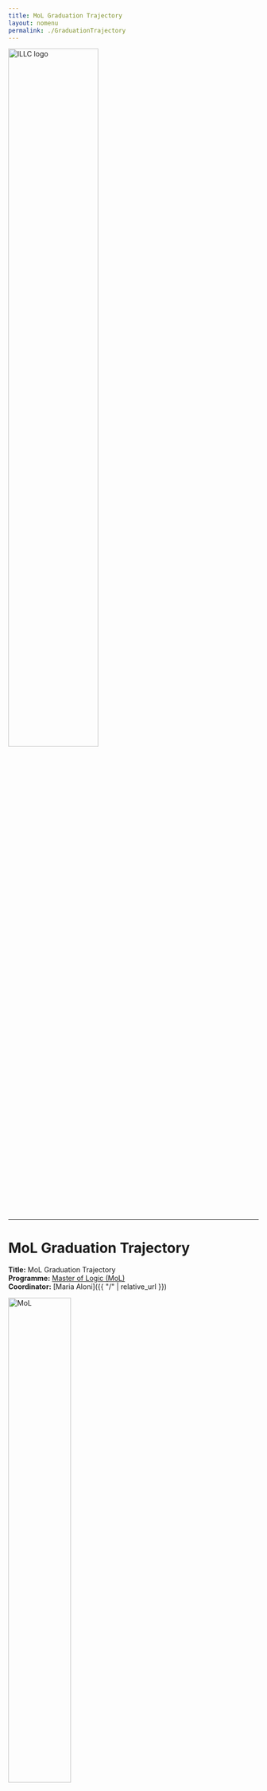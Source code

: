 ```yaml
---
title: MoL Graduation Trajectory
layout: nomenu
permalink: ./GraduationTrajectory
---
```


<a href="https://www.illc.uva.nl" target="_blank">
  <img src="{{ site.baseurl }}/style/illclogo.png" alt="ILLC logo" width="60%" class="illclogo"/>
</a>
<hr/>

# MoL Graduation Trajectory

**Title:** MoL Graduation Trajectory<br>
**Programme:** [Master of Logic (MoL)](https://msclogic.illc.uva.nl)<br>
**Coordinator:** [Maria Aloni]({{ "/" | relative_url }})<br>

<a href="https://msclogic.illc.uva.nl" target="_blank">
  <img src="{{ site.baseurl }}/resources/MoL.png" alt="MoL" width="50%" class="MoL"/>
</a>


## Course description
The goal of the MoL graduation trajectory is to provide 2nd year MoL students information and extra support in their final year. It includes a number of **information meetings** (on MoL graduation procedure, PhD applications, life after ILLC), some **trainings** (how to write a cv/research proposal, how to write a MoL thesis), and a number of sessions where ILLC researchers present **possible thesis topics** to the graduating students. The trajectory further includes two kinds of **student presentations**:  

* MoL thesis presentations (mandatory for graduating students, where students present their ongoing thesis project to the ILLC community) 
* January presentations (more informal where students present their thesis topic to each other)

NOTE: The trajectory is designed for 2nd year MoL students who intend to graduate in the second semester. But also for students starting their thesis writing semester in September, who intend to graduate in the first semester. Students from other cohorts or Logic Year students are also welcome to attend the sessions (in particular the research units presentations). Also 2nd year students who intend to take an extra semester can follow the trajectory this year [advisable for those components that will come too late for them next year such as the research seminars, the January presentations, how to write a MoL thesis] but will have to do their MoL thesis presentation in the next fall.


## Schedule 2025/26 (subject to change)
The lectures are schedules on Wednesday, 5-7pm in room SP C1.112

### 1st Period   		 	 
* Wed, 3 Sep: no class
* Wed, 10 Sep: no class  
* Wed, 17 Sep: Introduction (Maria Aloni) & info on PhD applications    		 
* Wed, 24 Sep: no class            
* Wed, 1 Oct:  no class   
* Wed, 8 Oct:  Presentations of possible thesis topics (ILLC researchers) 
* Wed, 15 Oct: Presentations of possible thesis topics (ILLC researchers)  
* Wed, 22 Oct: no class (exam week)    	 

### 2nd Period
* Wed, 29 Oct: Plenary MoL thesis presentations (students graduating in Semester 1)
* Wed, 5 Nov:  Plenary MoL thesis presentations (students graduating in Semester 1) 
* Wed, 12 Nov:  TBA  
* Wed, 19 Nov:  TBA 
* Wed, 26 Nov:  TBA
* Wed, 3 Dec:   MoL course presentations for second semester   (TBC)
* Wed, 9 Dec:  MoL January project presentations  (TBC)
* Wed, 17 Dec: no class (exam week)

### 3rd Period
* Wed, 7 Jan:  no class
* Wed, 14 Jan: no class   
* Wed, 21 Jan: student topic presentations 
* Wed, 28 Jan: student topic presentations 

### 4th Period
* Wed, 4 Feb: student topic presentations
* Wed, 11 Feb: student topic presentations
* Wed, 18 Feb: no class
* Wed, 25 Feb: Scientific Integrity - Martin Stokhof  (TBC)
* Wed, 4 March: How to write a MoL thesis   (TBC)
* Wed, 11 March: no class
* Wed, 18 March: no class
* Wed, 25 March: no class 

### 5th Period 
* Wed, 1 April: Plenary MoL thesis presentations: Logic and Mathematics 
* Wed, 8 April: Plenary MoL thesis presentations: Logic and Computation  
* Wed, 15 April: Plenary MoL thesis presentations: Logic and Philosophy 
* Wed, 22 April: Plenary MoL thesis presentations: Logic and Language
* Mon, 18 May:  MoL June project presentations (TBC)
* Wed, 20 May:  MoL course presentations for first semester 26/27 (TBC)

[Schedule of 24/25]({{ "/GradTraj24_25" | relative_url }})
 
